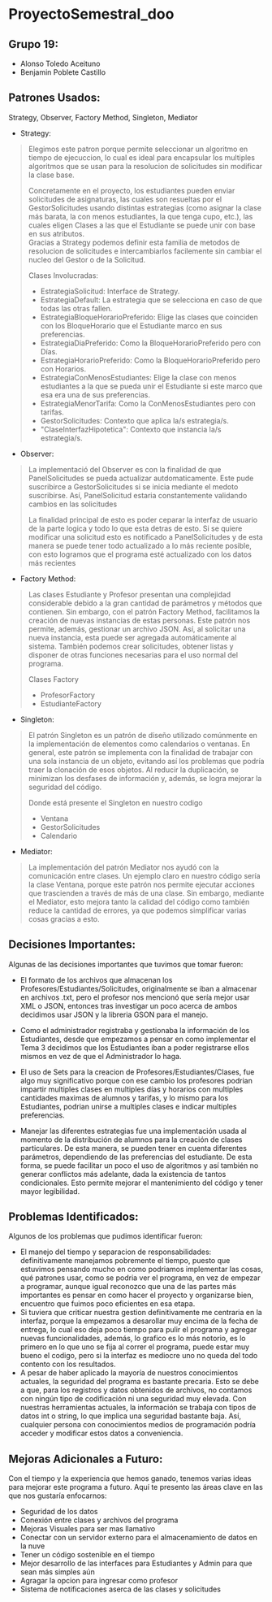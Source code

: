 # ProyectoSemestral_doo

## Grupo 19: 

- Alonso Toledo Aceituno
- Benjamin Poblete Castillo

## Patrones Usados: 
Strategy, Observer, Factory Method, Singleton, Mediator
 - Strategy:  
> Elegimos este patron porque permite seleccionar un algoritmo en tiempo de ejecuccion, 
> lo cual es ideal para encapsular los multiples algoritmos que se usan para la
> resolucion de solicitudes sin modificar la clase base.
> 
> Concretamente en el proyecto, los estudiantes pueden enviar solicitudes de asignaturas,
> las cuales son resueltas por el GestorSolicitudes usando distintas estrategias (como asignar
> la clase más barata, la con menos estudiantes, la que tenga cupo, etc.), las cuales eligen Clases a 
> las que el Estudiante se puede unir con base en sus atributos.  
> Gracias a Strategy podemos definir esta familia de metodos de resolucion de solicitudes
> e intercambiarlos facilemente sin cambiar el nucleo del Gestor o de la Solicitud.  
>   
> Clases Involucradas:
> - EstrategiaSolicitud: Interface de Strategy.
> - EstrategiaDefault: La estrategia que se selecciona en caso de que todas las otras fallen.
> - EstrategiaBloqueHorarioPreferido: Elige las clases que coinciden con los BloqueHorario que el Estudiante
> marco en sus preferencias.
> - EstrategiaDiaPreferido: Como la BloqueHorarioPreferido pero con Días.
> - EstrategiaHorarioPreferido: Como la BloqueHorarioPreferido pero con Horarios.
> - EstrategiaConMenosEstudiantes: Elige la clase con menos estudiantes a la que se pueda unir el Estudiante
> si este marco que esa era una de sus preferencias.
> - EstrategiaMenorTarifa: Como la ConMenosEstudiantes pero con tarifas.
> - GestorSolicitudes: Contexto que aplica la/s estrategia/s.
> - "ClaseInterfazHipotetica": Contexto que instancia la/s estrategia/s.

 - Observer:
> La implementació del Observer es con la finalidad de que PanelSolicitudes se pueda actualizar autdomaticamente.
Este pude suscribirce a GestorSolicitudes si se inicia mediante el medoto suscribirse. Así, PanelSolicitud estaria constantemente
validando cambios en las solicitudes
> 
> La finalidad principal de esto es poder ceparar la interfaz de usuario de la parte logica y todo lo que esta
detras de esto. Si se quiere modificar una solicitud esto es notificado a PanelSolicitudes y de esta manera
se puede tener todo actualizado a lo más reciente posible, con esto logramos que el programa esté actualizado
con los datos más recientes
- Factory Method:
> Las clases Estudiante y Profesor presentan una complejidad considerable debido a la gran cantidad de
parámetros y métodos que contienen. Sin embargo, con el patrón Factory Method, facilitamos la creación
de nuevas instancias de estas personas. 
> Este patrón nos permite, además, gestionar un archivo JSON. Así, al solicitar una nueva instancia, 
esta puede ser agregada automáticamente al sistema. También podemos crear solicitudes, obtener listas
y disponer de otras funciones necesarias para el uso normal del programa.
> 
>  Clases Factory
> - ProfesorFactory
> - EstudianteFactory
- Singleton:
> El patrón Singleton es un patrón de diseño utilizado comúnmente en la implementación de elementos
como calendarios o ventanas. En general, este patrón se implementa con la finalidad de trabajar con
una sola instancia de un objeto, evitando así los problemas que podría traer la clonación de esos objetos.
Al reducir la duplicación, se minimizan los desfases de información y, además, se logra mejorar la seguridad
del código.
> 
> Donde está presente el Singleton en nuestro codigo
> - Ventana
> - GestorSolicitudes
> - Calendario
- Mediator:
> La implementación del patrón Mediator nos ayudó con la comunicación entre clases. Un ejemplo claro en
nuestro código sería la clase Ventana, porque este patrón nos permite ejecutar acciones que trascienden
a través de más de una clase. Sin embargo, mediante el Mediator, esto mejora tanto la calidad del código
como también reduce la cantidad de errores, ya que podemos simplificar varias cosas gracias a esto.

## Decisiones Importantes:
Algunas de las decisiones importantes que tuvimos que tomar fueron:  
- El formato de los archivos que almacenan los Profesores/Estudiantes/Solicitudes, originalmente 
se iban a almacenar en archivos .txt, pero el profesor nos mencionó que sería mejor usar XML o JSON,
entonces tras investigar un poco acerca de ambos decidimos usar JSON y la libreria GSON para el manejo.  
  

- Como el administrador registraba y gestionaba la información de los Estudiantes, desde que 
empezamos a pensar en como implementar el Tema 3 decidimos que los Estudiantes iban a poder registrarse 
ellos mismos en vez de que el Administrador lo haga.  


- El uso de Sets para la creacion de Profesores/Estudiantes/Clases, fue algo muy significativo porque con ese cambio los
profesores podrian impartir multiples clases en multiples días y horarios con multiples cantidades maximas de 
alumnos y tarifas, y lo mismo para los Estudiantes, podrian unirse a multiples clases e indicar multiples preferencias.

  
- Manejar las diferentes estrategias fue una implementación usada al momento de la distribución de alumnos para la
creación de clases particulares. De esta manera, se pueden tener en cuenta diferentes parámetros, dependiendo de 
las preferencias del estudiante. De esta forma, se puede facilitar un poco el uso de algoritmos y así también no
generar conflictos más adelante, dada la existencia de tantos condicionales. Esto permite mejorar el mantenimiento 
del código y tener mayor legibilidad.

## Problemas Identificados: 
Algunos de los problemas que pudimos identificar fueron:
- El manejo del tiempo y separacion de responsabilidades: definitivamente manejamos pobremente el tiempo, puesto que estuvimos pensando
mucho en como podriamos implementar las cosas, qué patrones usar, como se podria ver el programa, en vez de empezar a programar,
aunque igual reconozco que una de las partes más importantes es pensar en como hacer el proyecto y organizarse bien, encuentro
que fuimos poco eficientes en esa etapa.
- Si tuviera que criticar nuestra gestion definitivamente me centraria en la interfaz, porque
la empezamos a desarollar muy encima de la fecha de entrega, lo cual eso deja poco tiempo para pulir el programa
y agregar nuevas funcionalidades, además, lo grafico es lo más notorio, es lo primero en lo que uno se fija al correr
el programa, puede estar muy bueno el codigo, pero si la interfaz es mediocre uno no queda del todo contento con los resultados.
- A pesar de haber aplicado la mayoría de nuestros conocimientos actuales, la seguridad del programa es bastante precaria.
Esto se debe a que, para los registros y datos obtenidos de archivos, no contamos con ningún tipo de
codificación ni una seguridad muy elevada.
Con nuestras herramientas actuales, la información se trabaja con tipos de datos int o string,
lo que implica una seguridad bastante baja. Así, cualquier persona con conocimientos medios de
programación podría acceder y modificar estos datos a conveniencia.

## Mejoras Adicionales a Futuro: 
Con el tiempo y la experiencia que hemos ganado, tenemos varias ideas para mejorar este programa a futuro. Aquí te
presento las áreas clave en las que nos gustaría enfocarnos:
- Seguridad de los datos
- Conexión entre clases y archivos del programa
- Mejoras Visuales para ser mas llamativo
- Conectar con un servidor externo para el almacenamiento de datos en la nuve
- Tener un código sostenible en el tiempo
- Mejor desarrollo de las interfaces para Estudiantes y Admin para que sean más simples aún
- Agragar la opcion para ingresar como profesor
- Sistema de notificaciones aserca de las clases y solicitudes